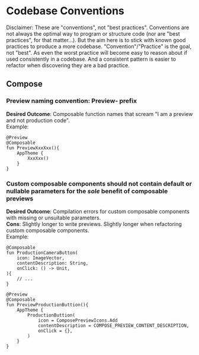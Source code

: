 # Codebase Conventions

Disclaimer: These are "conventions", not "best practices". Conventions are not always the optimal way
to program or structure code (nor are "best practices", for that matter...). But the aim here is to stick 
with known good practices to produce a more codebase. "Convention"/"Practice" is the goal, not "best". 
As even the worst practice will become easy to reason about if used consistently in a codebase. And a
consistent pattern is easier to refactor when discovering they are a bad practice.

## Compose

### Preview naming convention: Preview- prefix

**Desired Outcome**: Composable function names that scream "I am a preview and not production code".  
Example:

```
@Preview
@Composable
fun PreviewXxxXxx(){
    AppTheme {
        XxxXxx()
    }
}
```

### Custom composable components should not contain default or nullable parameters for the *sole* benefit of composable previews

**Desired Outcome**: Compilation errors for custom composable components with missing or unsuitable parameters.  
**Cons**: Slightly longer to write previews. Slightly longer when refactoring custom composable components.  
Example:

```
@Composable
fun ProductionCameraButton(
    icon: ImageVector,
    contentDescription: String,
    onClick: () -> Unit,
){
    // ...
}

@Preview
@Composable
fun PreviewProductionButtion(){
    AppTheme {
        ProductionButtion(
            icon = ComposePreviewIcons.Add
            contentDescription = COMPOSE_PREVIEW_CONTENT_DESCRIPTION,
            onClick = {},
        )
    }
}
```